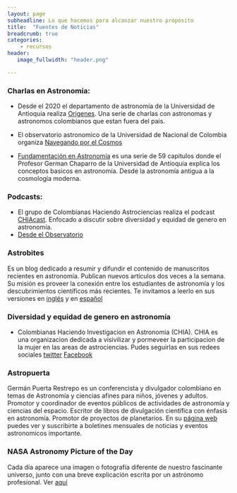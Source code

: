 ```yaml
---
layout: page
subheadline: Lo que hacemos para alcanzar nuestro propósito 
title:  "Fuentes de Noticias"
breadcrumb: true
categories:
    - recursos
header:
   image_fullwidth: "header.png"

---
```



### Charlas en Astronomía: 

- Desde el 2020 el departamento de astronomía de la Universidad de Antioquia realiza [Origenes](https://www.youtube.com/user/astronomiaudea/videos). Una serie de charlas con astronomas y astronomos colombianos que estan fuera del pais. 
- El observatorio astronomico de la Universidad de Nacional de Colombia organiza [Navegando por el Cosmos](https://www.youtube.com/watch?v=E0RQY5CgKuQ&list=PLWVo5HIkfQrZ10phybkn78E-5RulWtpv-)
  
- [Fundamentación en Astronomía](https://www.youtube.com/channel/UCUgQxctqpN2vpsbmLK5T_rw/playlists) es una serie de 59 capitulos donde el Profesor German Chaparro de la Universidad de Antioquia explica los conceptos basicos en astronomía. Desde la astronomía antigua a la cosmología moderna. 

### Podcasts: 

- El grupo de Colombianas Haciendo Astrociencias realiza el podcast [CHIAcast](https://www.spreaker.com/show/chiacast). Enfocado a discutir sobre diversidad y equidad de genero en astronomía.
- [Desde el Observatorio](https://podcasts.apple.com/us/podcast/desde-el-observatorio/id1541710996)

### Astrobites

Es un blog dedicado a resumir y difundir el contenido de manuscritos recientes en astronomía. Publican nuevos artículos dos veces a la semana. Su misión es proveer la conexión entre los estudiantes de astronomía y los descubrimientos científicos más recientes. Te invitamos a leerlo en sus versiones en [inglés][1] y en [español][2]


### Diversidad y equidad de genero en astronomía

- Colombianas Haciendo Investigacion en Astronomia (CHIA). CHIA es una
  organizacion dedicada a visivilizar y pormeveer la participacion de la mujer
en las areas de astrociencias. Pudes seguirlas en sus redees sociales [twitter](https://twitter.com/astrochia) [Facebook](https://www.facebook.com/astrochiacol/) 

### Astropuerta

Germán Puerta Restrepo es un conferencista y divulgador colombiano en temas de Astronomía y ciencias afines para niños, jóvenes y adultos. Promotor y coordinador de eventos públicos de actividades de astronomía y ciencias del espacio. Escritor de libros de divulgación científica con énfasis en astronomía. Promotor de proyectos de planetarios. En su [página web][3] puedes ver y suscribirte a boletines mensuales de noticias y eventos astronomicos importante. 


### NASA Astronomy Picture of the Day

Cada día aparece una imagen o fotografía diferente de nuestro fascinante universo, junto con una breve explicación escrita por un astrónomo profesional. Ver [aquí][4]


 [1]: https://astrobites.org/
 [2]: https://astrobitos.org/
 [3]: http://www.astropuerta.com.co/index.php/noticias
 [4]: https://apod.nasa.gov/apod/
